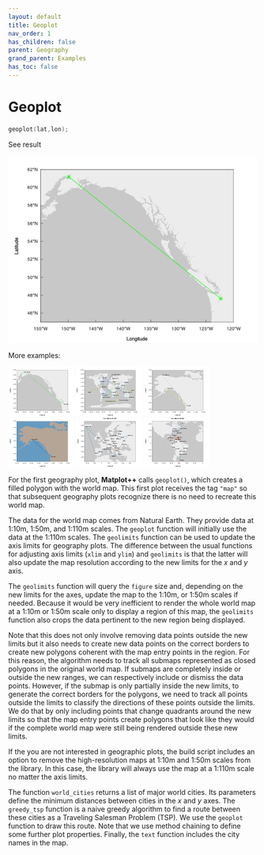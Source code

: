 ```yaml
---
layout: default
title: Geoplot
nav_order: 1
has_children: false
parent: Geography
grand_parent: Examples
has_toc: false
---
```

# Geoplot

```cpp
geoplot(lat,lon);
```


See result

[![example_geoplot_1](geoplot/geoplot_1.png)](https://github.com/alandefreitas/matplotplusplus/blob/master/examples/geography/geoplot/geoplot_1.cpp)

More examples:
    
[![example_geoplot_2](geoplot/geoplot_2_thumb.png)](https://github.com/alandefreitas/matplotplusplus/blob/master/examples/geography/geoplot/geoplot_2.cpp)  [![example_geoplot_3](geoplot/geoplot_3_thumb.png)](https://github.com/alandefreitas/matplotplusplus/blob/master/examples/geography/geoplot/geoplot_3.cpp)  [![example_geoplot_4](geoplot/geoplot_4_thumb.png)](https://github.com/alandefreitas/matplotplusplus/blob/master/examples/geography/geoplot/geoplot_4.cpp)  [![example_geoplot_5](geoplot/geoplot_5_thumb.png)](https://github.com/alandefreitas/matplotplusplus/blob/master/examples/geography/geoplot/geoplot_5.cpp)  [![example_geoplot_6](geoplot/geoplot_6_thumb.png)](https://github.com/alandefreitas/matplotplusplus/blob/master/examples/geography/geoplot/geoplot_6.cpp)  [![example_geoplot_7](geoplot/geoplot_7_thumb.png)](https://github.com/alandefreitas/matplotplusplus/blob/master/examples/geography/geoplot/geoplot_7.cpp)
  

For the first geography plot, **Matplot++** calls `geoplot()`, which creates a filled polygon with the world map. This first plot receives the tag `"map"` so that subsequent geography plots recognize there is no need to recreate this world map.

The data for the world map comes from Natural Earth. They provide data at 1:10m, 1:50m, and 1:110m scales. The `geoplot` function will initially use the data at the 1:110m scales. The `geolimits` function can be used to update the axis limits for geography plots. The difference between the usual functions for adjusting axis limits (`xlim` and `ylim`) and `geolimits` is that the latter will also update the map resolution according to the new limits for the $x$ and $y$ axis.

The `geolimits` function will query the `figure` size and, depending on the new limits for the axes, update the map to the 1:10m, or 1:50m scales if needed. Because it would be very inefficient to render the whole world map at a 1:10m or 1:50m scale only to display a region of this map, the `geolimits` function also crops the data pertinent to the new region being displayed.

Note that this does not only involve removing data points outside the new limits but it also needs to create new data points on the correct borders to create new polygons coherent with the map entry points in the region. For this reason, the algorithm needs to track all submaps represented as closed polygons in the original world map. If submaps are completely inside or outside the new ranges, we can respectively include or dismiss the data points. However, if the submap is only partially inside the new limits, to generate the correct borders for the polygons, we need to track all points outside the limits to classify the directions of these points outside the limits. We do that by only including points that change quadrants around the new limits so that the map entry points create polygons that look like they would if the complete world map were still being rendered outside these new limits.

If the you are not interested in geographic plots, the build script includes an option to remove the high-resolution maps at 1:10m and 1:50m scales from the library. In this case, the library will always use the map at a 1:110m scale no matter the axis limits.

The function `world_cities` returns a list of major world cities. Its parameters define the minimum distances between cities in the $x$ and $y$ axes. The `greedy_tsp` function is a naive greedy algorithm to find a route between these cities as a Traveling Salesman Problem (TSP). We use the `geoplot` function to draw this route. Note that we use method chaining to define some further plot properties. Finally, the `text` function includes the city names in the map.




<!-- Generated with mdsplit: https://github.com/alandefreitas/mdsplit -->
